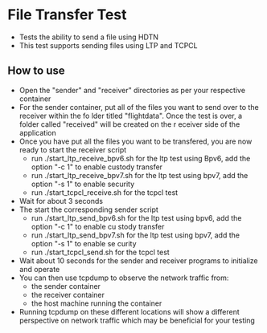 # File Transfer Test
* Tests the ability to send a file using HDTN
* This test supports sending files using LTP and TCPCL

## How to use
* Open the "sender" and "receiver" directories as per your respective container
* For the sender container, put all of the files you want to send over to the receiver within the fo
lder titled "flightdata". Once the test is over, a folder called "received" will be created on the r
eceiver side of the application
* Once you have put all the files you want to be transfered, you are now ready to start the receiver
 script
    * run ./start\_ltp\_receive_bpv6.sh for the ltp test using Bpv6, add the option "-c 1" to enable
 custody transfer
    * run ./start\_ltp\_receive_bpv7.sh for the ltp test using bpv7, add the option "-s 1" to enable
 security
    * run ./start\_tcpcl\_receive.sh for the tcpcl test
* Wait for about 3 seconds
* The start the corresponding sender script
    * run ./start\_ltp\_send_bpv6.sh for the ltp test using bpv6, add the option "-c 1" to enable cu
stody transfer
    * run ./start\_ltp\_send_bpv7.sh for the ltp test using bpv7, add the option "-s 1" to enable se
curity
    * run ./start\_tcpcl\_send.sh for the tcpcl test
* Wait about 10 seconds for the sender and receiver programs to initialize and operate
* You can then use tcpdump to observe the network traffic from:
    * the sender container
    * the receiver container
    * the host machine running the container
* Running tcpdump on these different locations will show a different perspective on network traffic 
which may be beneficial for your testing

